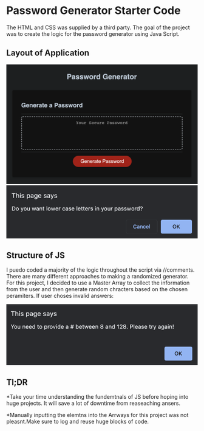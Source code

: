 # Password Generator Starter Code

The HTML and CSS was supplied by a third party. The goal of the project was to create the logic for the password generator using Java Script. 

## Layout of Application 

![alt text](./assets/images/application_layout.png)
![alt text](./assets/images/application_prompt.png)

## Structure of JS

I puedo coded a majority of the logic throughout the script via //comments. There are many different approaches to making a randomized generator. For this project, I decided to use a Master Array to collect the information from the user and then generate random chracters based on the chosen peramiters. If user choses invalid answers:  

![alt text](./assets/images/invalid_response.png)

## Tl;DR
*Take your time understanding the fundemtnals of JS before hoping into huge projects. It will save a lot of downtime from reaseaching ansers. 

*Manually inputting the elemtns into the Arrways for this project was not pleasnt.Make sure to log and reuse huge blocks of code.
